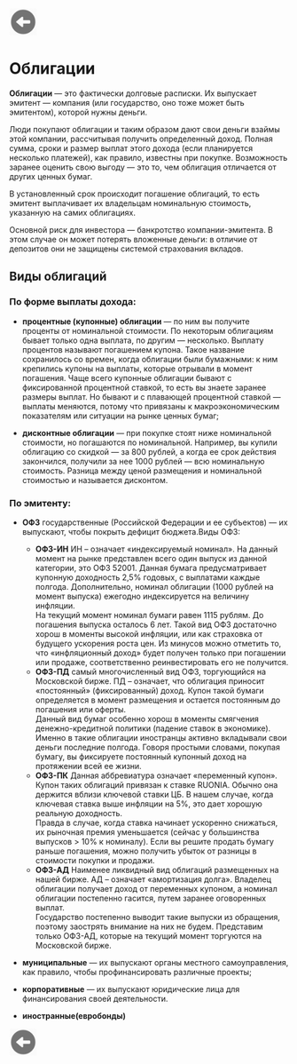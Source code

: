 <a href=./README.md><img src="../img/back.jpg" width="50" height="50" /></a>
# Облигации
**Облигации** — это фактически долговые расписки. Их выпускает эмитент — компания (или государство, оно тоже может быть эмитентом), которой нужны деньги.

Люди покупают облигации и таким образом дают свои деньги взаймы этой компании, рассчитывая получить определенный доход. Полная сумма, сроки и размер выплат этого дохода (если планируется несколько платежей), как правило, известны при покупке. Возможность заранее оценить свою выгоду — это то, чем облигация отличается от других ценных бумаг.

В установленный срок происходит погашение облигаций, то есть эмитент выплачивает их владельцам номинальную стоимость, указанную на самих облигациях.

Основной риск для инвестора — банкротство компании-эмитента. В этом случае он может потерять вложенные деньги: в отличие от депозитов они не защищены системой страхования вкладов.
## Виды облигаций
### По форме выплаты дохода:
* **процентные (купонные) облигации** — по ним вы получите проценты от номинальной стоимости. По некоторым облигациям бывает только одна выплата, по другим — несколько. Выплату процентов называют погашением купона. Такое название сохранилось со времен, когда облигации были бумажными: к ним крепились купоны на выплаты, которые отрывали в момент погашения. Чаще всего купонные облигации бывают с фиксированной процентной ставкой, то есть вы знаете заранее размеры выплат. Но бывают и c плавающей процентной ставкой — выплаты меняются, потому что привязаны к макроэкономическим показателям или ситуации на рынке ценных бумаг;

* **дисконтные облигации** — при покупке стоят ниже номинальной стоимости, но погашаются по номинальной. Например, вы купили облигацию со скидкой — за 800 рублей, а когда ее срок действия закончился, получили за нее 1000 рублей — всю номинальную стоимость. Разница между ценой размещения и номинальной стоимостью и называется дисконтом.

### По эмитенту:
* **ОФЗ** государственные (Российской Федерации и ее субъектов) — их выпускают, чтобы покрыть дефицит бюджета.Виды ОФЗ:
   - **ОФЗ-ИН** ИН – означает «индексируемый номинал». На данный момент на рынке представлен всего один выпуск из данной категории, это ОФЗ 52001. Данная бумага предусматривает купонную доходность 2,5% годовых, с выплатами каждые полгода. Дополнительно, номинал облигации (1000 рублей на момент выпуска) ежегодно индексируется на величину инфляции.<br>На текущий момент номинал бумаги равен 1115 рублям. До погашения выпуска осталось 6 лет. Такой вид ОФЗ достаточно хорош в моменты высокой инфляции, или как страховка от будущего ускорения роста цен. Из минусов можно отметить то, что «инфляционный доход» будет получен только при погашении или продаже, соответственно реинвестировать его не получится.
   - **ОФЗ-ПД** cамый многочисленный вид ОФЗ, торгующийся на Московской бирже. ПД – означает, что облигация приносит «постоянный» (фиксированный) доход. Купон такой бумаги определяется в момент размещения и остается постоянным до погашения или оферты.<br>Данный вид бумаг особенно хорош в моменты смягчения денежно-кредитной политики (падение ставок в экономике). Именно в такие облигации иностранцы активно вкладывали свои деньги последние полгода. Говоря простыми словами, покупая бумагу, вы фиксируете постоянный купонный доход на протяжении всей ее жизни.
   - **ОФЗ-ПК** Данная аббревиатура означает «переменный купон». Купон таких облигаций привязан к ставке RUONIA. Обычно она держится вблизи ключевой ставки ЦБ. В нашем случае, когда ключевая ставка выше инфляции на 5%, это дает хорошую реальную доходность.<br>Правда в случае, когда ставка начинает ускоренно снижаться, их рыночная премия уменьшается (сейчас у большинства выпусков > 10% к номиналу). Если вы решите продать бумагу раньше погашения, можно получить убыток от разницы в стоимости покупки и продажи.
   - **ОФЗ-АД** Наименее ликвидный вид облигаций размещенных на нашей бирже. АД – означает «амортизация долга». Владелец облигации получает доход от переменных купоном, а номинал облигации постепенно гасится, путем заранее оговоренных выплат.<br>Государство постепенно выводит такие выпуски из обращения, поэтому заострять внимание на них не будем. Представим только ОФЗ-АД, которые на текущий момент торгуются на Московской бирже.
* **муниципальные** — их выпускают органы местного самоуправления, как правило, чтобы профинансировать различные проекты;

* **корпоративные** — их выпускают юридические лица для финансирования своей деятельности.
* **иностранные(евробонды)** 


<a href=./README.md><img src="../img/back.jpg" width="50" height="50" /></a>

